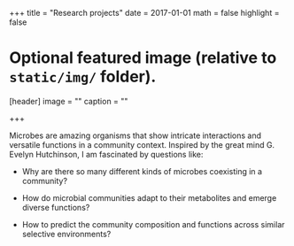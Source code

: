 +++
title = "Research projects"
date = 2017-01-01
math = false
highlight = false

# Optional featured image (relative to `static/img/` folder).
[header]
image = ""
caption = ""

+++

Microbes are amazing organisms that show intricate interactions and versatile functions in a community context. Inspired by the great mind G. Evelyn Hutchinson, I am fascinated by questions like: 

- Why are there so many different kinds of microbes coexisting in a community?

- How do microbial communities adapt to their metabolites and emerge diverse functions?

- How to predict the community composition and functions across similar selective environments?

